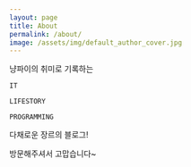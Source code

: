 ```yaml
---
layout: page
title: About
permalink: /about/
image: /assets/img/default_author_cover.jpg
---
```


냥파이의 취미로 기록하는

```
IT
```

```
LIFESTORY
```

```
PROGRAMMING
```

다채로운 장르의 블로그!

방문해주셔서 고맙습니다~
